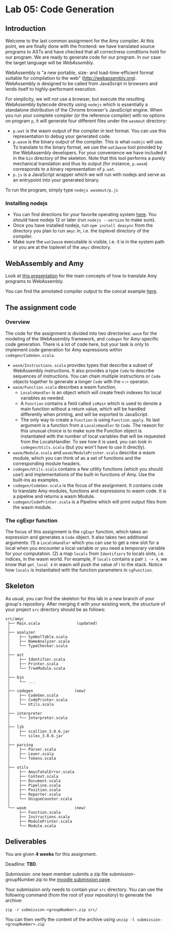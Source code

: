 # Lab 05: Code Generation

## Introduction

Welcome to the last common assignment for the Amy compiler. At this
point, we are finally done with the frontend: we have translated source
programs to ASTs and have checked that all correctness conditions hold
for our program. We are ready to generate code for our program. In our
case the target language will be *WebAssembly*.

WebAssembly is \"a new portable, size- and load-time-efficient format
suitable for compilation to the web\" (<http://webassembly.org>).
WebAssembly is designed to be called from JavaScript in browsers and
lends itself to highly-performant execution.

For simplicity, we will not use a browser, but execute the resulting
WebAssembly bytecode directly using `nodejs` which is essentially a
standalone distribution of the Chrome browser\'s JavaScript engine. When
you run your complete compiler (or the reference compiler) with no
options on program `p`, it will generate four different files under the
`wasmout` directory:

-   `p.wat` is the wasm output of the compiler in text format. You can
    use this representation to debug your generated code.
-   `p.wasm` is the binary output of the compiler. This is what `nodejs`
    will use. To translate to the binary format, we use the `wat2wasm`
    tool provided by the WebAssembly developers. For your convenience we
    have included it in the `bin` directory of the skeleton. Note that
    this tool performs a purely mechanical translation and thus its
    output (for instance, `p.wasm`) corresponds to a binary
    representation of `p.wat`.
-   `p.js` is a JavaScript wrapper which we will run with nodejs and
    serve as an entrypoint into your generated binary.

To run the program, simply type `nodejs wasmout/p.js`

### Installing nodejs

-   You can find directions for your favorite operating system
    [here](https://nodejs.org/en/). You should have nodejs 12 or later
    (run `nodejs --version` to make sure).
-   Once you have installed nodejs, run `npm install deasync` from the
    directory you plan to run `amyc` in, i.e. the toplevel directory of
    the compiler.
-   Make sure the `wat2wasm` executable is visible, i.e. it is in the
    system path or you are at the toplevel of the `amyc` directory.

## WebAssembly and Amy

Look at [this
presentation](http://lara.epfl.ch/~gschmid/clp20/codegen.pdf) for the
main concepts of how to translate Amy programs to WebAssembly.

You can find the annotated compiler output to the concat example
[here](http://lara.epfl.ch/~gschmid/clp20/concat.wat).

## The assignment code

### Overview

The code for the assignment is divided into two directories: `wasm` for
the modeling of the WebAssembly framework, and `codegen` for
Amy-specific code generation. There is a lot of code here, but your task
is only to implement code generation for Amy expressions within
`codegen/CodeGen.scala`.

-   `wasm/Instructions.scala` provides types that describe a subset of
    WebAssembly instructions. It also provides a type `Code` to describe
    sequences of instructions. You can chain multiple instructions or
    `Code` objects together to generate a longer `Code` with the `<:>`
    operator.
-   `wasm/Function.scala` describes a wasm function.
    -   `LocalsHandler` is an object which will create fresh indexes for
        local variables as needed.
    -   A `Function` contains a field called `isMain` which is used to
        denote a main function without a return value, which will be
        handled differently when printing, and will be exported to
        JavaScript.
    -   The only way to create a `Function` is using `Function.apply`.
        Its last argument is a function from a `LocalsHandler` to
        `Code`. The reason for this unusual choice is to make sure the
        Function object is instantiated with the number of local
        variables that will be requested from the LocalsHandler. To see
        how it is used, you can look in `codegen/Utils.scala` (but you
        won\'t have to use it directly).
-   `wasm/Module.scala` and `wasm/ModulePrinter.scala` describe a wasm
    module, which you can think of as a set of functions and the
    corresponding module headers.
-   `codegen/Utils.scala` contains a few utility functions (which you
    should use!) and implementations of the built-in functions of Amy.
    Use the built-ins as examples.
-   `codegen/CodeGen.scala` is the focus of the assignment. It contains
    code to translate Amy modules, functions and expressions to wasm
    code. It is a pipeline and returns a wasm Module.
-   `codegen/CodePrinter.scala` is a Pipeline which will print output
    files from the wasm module.

### The cgExpr function

The focus of this assignment is the `cgExpr` function, which takes an
expression and generates a `Code` object. It also takes two additional
arguments: (1) a `LocalsHandler` which you can use to get a new slot for
a local when you encounter a local variable or you need a temporary
variable for your computation. (2) a map `locals` from `Identifiers` to
locals slots, i.e. indices, in the wasm world. For example, if `locals`
contains a pair `i -> 4`, we know that `get_local 4` in wasm will push
the value of i to the stack. Notice how `locals` is instantiated with
the function parameters in `cgFunction`.

## Skeleton

As usual, you can find the skeleton for this lab in a new branch of your
group\'s repository. After merging it with your existing work, the
structure of your project `src` directory should be as follows:

    src/amyc
     ├── Main.scala                (updated)
     │
     ├── analyzer   
     │    ├── SymbolTable.scala
     │    ├── NameAnalyzer.scala
     │    └── TypeChecker.scala
     │
     ├── ast
     │    ├── Identifier.scala
     │    ├── Printer.scala
     │    └── TreeModule.scala
     │
     ├── bin
     │    └── ...
     │
     ├── codegen                  (new)      
     │    ├── CodeGen.scala
     │    ├── CodePrinter.scala
     │    └── Utils.scala
     │
     ├── interpreter
     │    └── Interpreter.scala
     │
     ├── lib
     │    ├── scallion_3.0.6.jar
     │    └── silex_3.0.6.jar
     │
     ├── parsing
     │    ├── Parser.scala
     │    ├── Lexer.scala
     │    └── Tokens.scala
     │
     ├── utils
     │    ├── AmycFatalError.scala
     │    ├── Context.scala
     │    ├── Document.scala
     │    ├── Pipeline.scala
     │    ├── Position.scala
     │    ├── Reporter.scala
     │    └── UniqueCounter.scala
     │
     └── wasm                     (new)
          ├── Function.scala
          ├── Instructions.scala 
          ├── ModulePrinter.scala
          └── Module.scala

## Deliverables

You are given **4 weeks** for this assignment.

Deadline: **TBD**.

Submission: one team member submits a zip file submission-groupNumber.zip to the [moodle submission page]().

Your submission only needs to contain your `src` directory. 
You can use the following command (from the root of your repository) to generate the archive:
```
zip -r submission-<groupNumber>.zip src/
```

You can then verify the content of the archive using `unzip -l submission-<groupNumber>.zip`